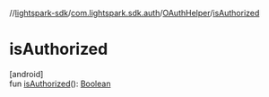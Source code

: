 //[lightspark-sdk](../../../index.md)/[com.lightspark.sdk.auth](../index.md)/[OAuthHelper](index.md)/[isAuthorized](is-authorized.md)

# isAuthorized

[android]\
fun [isAuthorized](is-authorized.md)(): [Boolean](https://kotlinlang.org/api/latest/jvm/stdlib/kotlin/-boolean/index.html)
